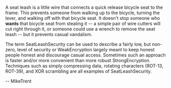 

A seat leash is a little wire that connects a quick release bicycle seat to the frame. This prevents someone from walking up to the bicycle, turning the lever, and walking off with that bicycle seat. It doesn't stop someone who **wants** that bicycle seat from stealing it -- a simple pair of wire cutters will cut right through it, or someone could use a wrench to remove the seat leash -- but it prevents casual vandalism. 

The term SeatLeashSecurity can be used to describe a fairly low, but non-zero, level of security or WeakEncryption largely meant to keep honest people honest and discourage casual access. Sometimes such an approach is faster and/or more convenient than more robust StrongEncryption. Techniques such as simply compressing data, rotating characters (ROT-13, ROT-39), and XOR scrambling are all examples of SeatLeashSecurity.

-- MikeTrent
